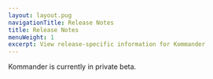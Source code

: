 ```yaml
---
layout: layout.pug
navigationTitle: Release Notes
title: Release Notes
menuWeight: 1
excerpt: View release-specific information for Kommander
---
```


Kommander is currently in private beta.
